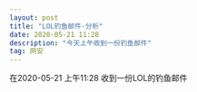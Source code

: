 ```yaml
---
layout: post
title: "LOL钓鱼邮件-分析"
date: 2020-05-21 11:28
description: "今天上午收到一份钓鱼邮件"
tag: 网安
---
```


在2020-05-21 上午11:28 收到一份LOL的钓鱼邮件

